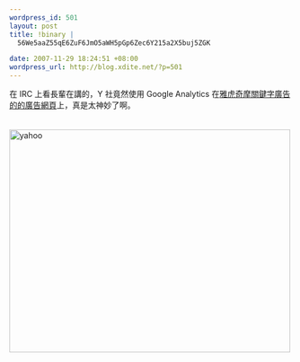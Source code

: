 ```yaml
--- 
wordpress_id: 501
layout: post
title: !binary |
  56We5aaZ55qE6ZuF6JmO5aWH5pGp6Zec6Y215a2X5buj5ZGK

date: 2007-11-29 18:24:51 +08:00
wordpress_url: http://blog.xdite.net/?p=501
---
```

在 IRC 上看長輩在講的，Y 社竟然使用 Google Analytics 在<a href="http://tw.emarketing.yahoo.com/ysm">雅虎奇摩關鍵字廣告的的廣告網頁</a>上，真是太神妙了啊。<br /><br /><br /><a href="http://www.flickr.com/photos/14765209@N00/2072798249/" title="Flickr 上 xuitejoke 的 yahoo"><img src="http://farm3.static.flickr.com/2391/2072798249_42a5c81687.jpg" alt="yahoo" height="397" width="500" /></a><br /><br />
